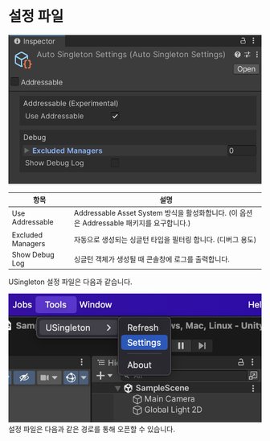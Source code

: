 # 설정 파일

![Image03](../images/Image03.png)

| 항목                | 설명                                                                   |
|-------------------|----------------------------------------------------------------------|
| Use Addressable   | Addressable Asset System 방식을 활성화합니다. (이 옵션은 Addressable 패키지를 요구합니다.) |
| Excluded Managers | 자동으로 생성되는 싱글턴 타입을 필터링 합니다. (디버그 용도)                                  |
| Show Debug Log    | 싱글턴 객체가 생성될 때 콘솔창에 로그를 출력합니다.                                        |

USingleton 설정 파일은 다음과 같습니다.

![image04](../images/Image04.png)  
설정 파일은 다음과 같은 경로를 통해 오픈할 수 있습니다.